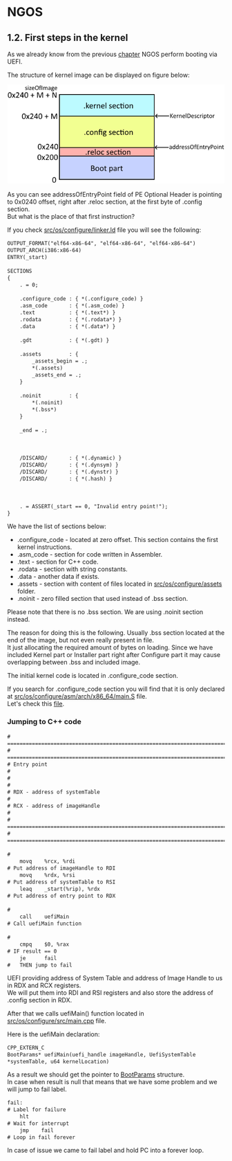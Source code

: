 NGOS
====

1.2. First steps in the kernel
------------------------------

As we already know from the previous [chapter](../1.%20PC%20turning%20on/README.md#uefi) NGOS perform booting via UEFI.

The structure of kernel image can be displayed on figure below:

<p align="center">
    <img src="https://github.com/Gris87/ngos/blob/master/docs/1.%20Booting/1.%20PC%20turning%20on/Image%20structure.png?raw=true" alt="Image structure"/>
</p>

As you can see addressOfEntryPoint field of PE Optional Header is pointing to 0x0240 offset, right after .reloc section, at the first byte of .config section.<br/>
But what is the place of that first instruction?

If you check [src/os/configure/linker.ld](../../../src/os/configure/linker.ld) file you will see the following:

```
OUTPUT_FORMAT("elf64-x86-64", "elf64-x86-64", "elf64-x86-64")
OUTPUT_ARCH(i386:x86-64)
ENTRY(_start)

SECTIONS
{
    . = 0;

    .configure_code : { *(.configure_code) }
    .asm_code       : { *(.asm_code) }
    .text           : { *(.text*) }
    .rodata         : { *(.rodata*) }
    .data           : { *(.data*) }

    .gdt            : { *(.gdt) }

    .assets         : {
        _assets_begin = .;
        *(.assets)
        _assets_end = .;
    }

    .noinit         : {
        *(.noinit)
        *(.bss*)
    }

    _end = .;



    /DISCARD/       : { *(.dynamic) }
    /DISCARD/       : { *(.dynsym) }
    /DISCARD/       : { *(.dynstr) }
    /DISCARD/       : { *(.hash) }



    . = ASSERT(_start == 0, "Invalid entry point!");
}
```

We have the list of sections below:
* .configure_code - located at zero offset. This section contains the first kernel instructions.
* .asm_code - section for code written in Assembler.
* .text - section for C++ code.
* .rodata - section with string constants.
* .data - another data if exists.
* .assets - section with content of files located in [src/os/configure/assets](../../../src/os/configure/assets) folder.
* .noinit - zero filled section that used instead of .bss section.

Please note that there is no .bss section. We are using .noinit section instead.

The reason for doing this is the following. Usually .bss section located at the end of the image, but not even really present in file.<br/>
It just allocating the required amount of bytes on loading. Since we have included Kernel part or Installer part right after Configure part it may cause overlapping between .bss and included image.

The initial kernel code is located in .configure_code section.

If you search for .configure_code section you will find that it is only declared at [src/os/configure/asm/arch/x86_64/main.S](../../../src/os/configure/asm/arch/x86_64/main.S) file.<br/>
Let's check this [file](../../../src/os/configure/asm/arch/x86_64/main.S).

### Jumping to C++ code

```
# ============================================================================= # =============================================================================
# Entry point                                                                   #
#                                                                               #
# RDX - address of systemTable                                                  #
# RCX - address of imageHandle                                                  #
# ============================================================================= # =============================================================================
                                                                                #
    movq    %rcx, %rdi                                                          # Put address of imageHandle to RDI
    movq    %rdx, %rsi                                                          # Put address of systemTable to RSI
    leaq    _start(%rip), %rdx                                                  # Put address of entry point to RDX
                                                                                #
    call    uefiMain                                                            # Call uefiMain function
                                                                                #
    cmpq    $0, %rax                                                            # IF result == 0
    je      fail                                                                #   THEN jump to fail
```

UEFI providing address of System Table and address of Image Handle to us in RDX and RCX registers.<br/>
We will put them into RDI and RSI registers and also store the address of .config section in RDX.

After that we calls uefiMain() function located in [src/os/configure/src/main.cpp](https://github.com/Gris87/ngos/blob/master/src/os/configure/src/main.cpp#L106) file.

Here is the uefiMain declaration:

```
CPP_EXTERN_C
BootParams* uefiMain(uefi_handle imageHandle, UefiSystemTable *systemTable, u64 kernelLocation)
```

As a result we should get the pointer to [BootParams](../../../src/os/include/bootparams/bootparams.h) structure.<br/>
In case when result is null that means that we have some problem and we will jump to fail label.

```
fail:                                                                           # Label for failure
    hlt                                                                         # Wait for interrupt
    jmp    fail                                                                 # Loop in fail forever
```

In case of issue we came to fail label and hold PC into a forever loop.
